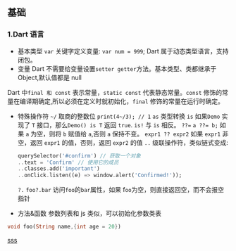 ## 基础

### 1.Dart 语言

- 基本类型
  `var` 关键字定义变量: `var num = 999`; Dart 属于动态类型语言，支持闭包。
- 变量
  Dart 不需要给变量设置`setter getter`方法。基本类型、类都继承于 Object,默认值都是 null

Dart 中`final 和 const` 表示常量，`static const` 代表静态常量。`const` 修饰的常量在编译期确定,所以必须在定义时就初始化，`final` 修饰的常量在运行时确定。

- 特殊操作符
  `~/` 取商的整数位 `print(4~/3); // 1`
  `as` 类型转换
  `is` 如果`Demo` 实现了 `T` 接口，那么`Demo() is T` 返回 `true`.
  `is!` 与 `is` 相反。
  `??=` `a ??= b;` 如果 `a` 为空，则将 `b` 赋值给 `a`,否则 `a` 保持不变。
  `expr1 ?? expr2` 如果 `expr1` 非空，返回 `expr1` 的值，否则，返回 `expr2` 的值
  `..` 级联操作符，类似链式变成:

  ```Dart
  querySelector('#confirm') // 获取一个对象
  ..text = 'Confirm' // 使用它的成员
  ..classes.add('important')
  ..onClick.listen((e) => window.alert('Confirmed!'));
  ```

  `?.` `foo?.bar` 访问`foo`的`bar`属性，如果 f`oo`为空，则直接返回空，而不会报空指针

- 方法&函数
  参数列表和 js 类似，可以初始化参数类表

```dart
void foo(String name,{int age = 20})
```

[sss](./test.dart)
